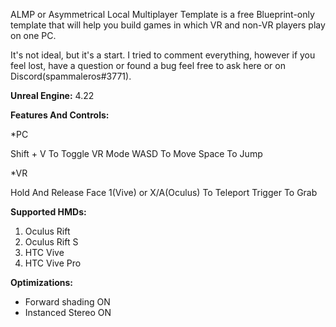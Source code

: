 ALMP or Asymmetrical Local Multiplayer Template is a free Blueprint-only template that will help you build games in which VR and non-VR players play on one PC.

It's not ideal, but it's a start. I tried to comment everything, however if you feel lost, have a question or found a bug feel free to ask here or on Discord(spammaleros#3771).

**Unreal Engine:** 
4.22

**Features And Controls:**

*PC

Shift + V To Toggle VR Mode
WASD To Move
Space To Jump

*VR

Hold And Release Face 1(Vive) or X/A(Oculus) To Teleport
Trigger To Grab

**Supported HMDs:**
1. Oculus Rift
2. Oculus Rift S
3. HTC Vive
4. HTC Vive Pro

**Optimizations:**
- Forward shading ON
- Instanced Stereo ON
